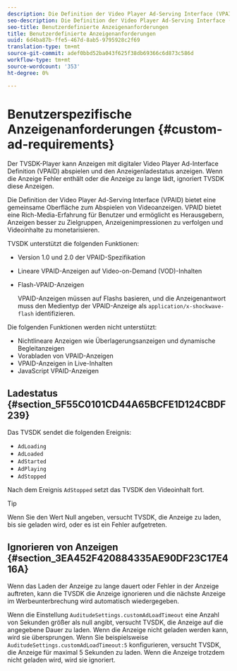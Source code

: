 ```yaml
---
description: Die Definition der Video Player Ad-Serving Interface (VPAID) bietet eine gemeinsame Oberfläche zum Abspielen von Videoanzeigen. VPAID bietet eine Rich-Media-Erfahrung für Benutzer und ermöglicht es Herausgebern, Anzeigen besser zu Zielgruppen, Anzeigenimpressionen zu verfolgen und Videoinhalte zu monetarisieren.
seo-description: Die Definition der Video Player Ad-Serving Interface (VPAID) bietet eine gemeinsame Oberfläche zum Abspielen von Videoanzeigen. VPAID bietet eine Rich-Media-Erfahrung für Benutzer und ermöglicht es Herausgebern, Anzeigen besser zu Zielgruppen, Anzeigenimpressionen zu verfolgen und Videoinhalte zu monetarisieren.
seo-title: Benutzerdefinierte Anzeigenanforderungen
title: Benutzerdefinierte Anzeigenanforderungen
uuid: 6d4ba87b-ffe5-467d-8ab5-9795928c2f69
translation-type: tm+mt
source-git-commit: adef0bbd52ba043f625f38db69366c6d873c586d
workflow-type: tm+mt
source-wordcount: '353'
ht-degree: 0%

---
```



# Benutzerspezifische Anzeigenanforderungen {#custom-ad-requirements}

Der TVSDK-Player kann Anzeigen mit digitaler Video Player Ad-Interface Definition (VPAID) abspielen und den Anzeigenladestatus anzeigen. Wenn die Anzeige Fehler enthält oder die Anzeige zu lange lädt, ignoriert TVSDK diese Anzeigen.

Die Definition der Video Player Ad-Serving Interface (VPAID) bietet eine gemeinsame Oberfläche zum Abspielen von Videoanzeigen. VPAID bietet eine Rich-Media-Erfahrung für Benutzer und ermöglicht es Herausgebern, Anzeigen besser zu Zielgruppen, Anzeigenimpressionen zu verfolgen und Videoinhalte zu monetarisieren.

<!--<a id="section_9A358902CBC24999BA34206EE2029616"></a>-->

TVSDK unterstützt die folgenden Funktionen:

* Version 1.0 und 2.0 der VPAID-Spezifikation
* Lineare VPAID-Anzeigen auf Video-on-Demand (VOD)-Inhalten
* Flash-VPAID-Anzeigen

   VPAID-Anzeigen müssen auf Flashs basieren, und die Anzeigenantwort muss den Medientyp der VPAID-Anzeige als `application/x-shockwave-flash` identifizieren.

Die folgenden Funktionen werden nicht unterstützt:

* Nichtlineare Anzeigen wie Überlagerungsanzeigen und dynamische Begleitanzeigen
* Vorabladen von VPAID-Anzeigen
* VPAID-Anzeigen in Live-Inhalten
* JavaScript VPAID-Anzeigen

## Ladestatus {#section_5F55C0101CD44A65BCFE1D124CBDF239}

Das TVSDK sendet die folgenden Ereignis:

* `AdLoading`
* `AdLoaded`
* `AdStarted`
* `AdPlaying`
* `AdStopped`

Nach dem Ereignis `AdStopped` setzt das TVSDK den Videoinhalt fort.

>[!TIP]
>
>Wenn Sie den Wert Null angeben, versucht TVSDK, die Anzeige zu laden, bis sie geladen wird, oder es ist ein Fehler aufgetreten.

## Ignorieren von Anzeigen {#section_3EA452F420884335AE90DF23C17E416A}

Wenn das Laden der Anzeige zu lange dauert oder Fehler in der Anzeige auftreten, kann die TVSDK die Anzeige ignorieren und die nächste Anzeige im Werbeunterbrechung wird automatisch wiedergegeben.

Wenn die Einstellung `AuditudeSettings.customAdLoadTimeout` eine Anzahl von Sekunden größer als null angibt, versucht TVSDK, die Anzeige auf die angegebene Dauer zu laden. Wenn die Anzeige nicht geladen werden kann, wird sie übersprungen. Wenn Sie beispielsweise `AuditudeSettings.customAdLoadTimeout:5` konfigurieren, versucht TVSDK, die Anzeige für maximal 5 Sekunden zu laden. Wenn die Anzeige trotzdem nicht geladen wird, wird sie ignoriert.
